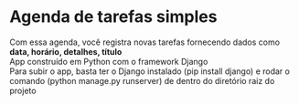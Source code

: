 # Agenda de tarefas simples
Com essa agenda, você registra novas tarefas fornecendo dados como <b>data, horário, detalhes, título</b>  
App construído em Python com o framework Django  
Para subir o app, basta ter o Django instalado (pip install django) e rodar o comando (python manage.py runserver) de dentro do diretório raiz do projeto
